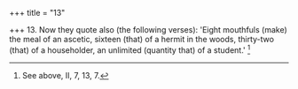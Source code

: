 +++
title = "13"

+++
13. Now they quote also (the following verses): 'Eight mouthfuls (make) the meal of an ascetic, sixteen (that) of a hermit in the woods, thirty-two (that) of a householder, an unlimited (quantity that) of a student.' [^8] 


[^8]:  See above, II, 7, 13, 7.
